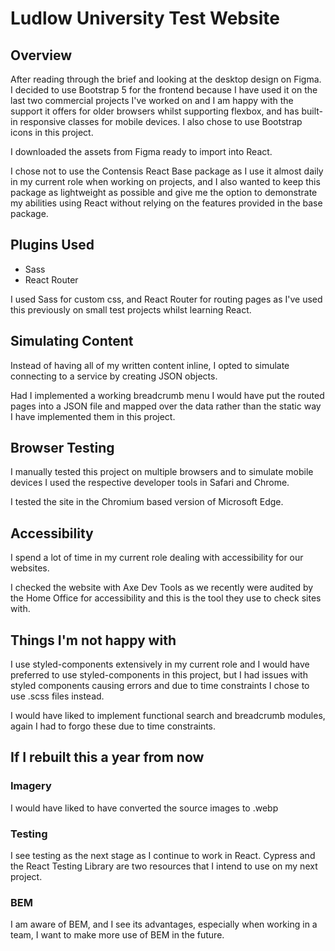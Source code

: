 # Ludlow University Test Website

## Overview

After reading through the brief and looking at the desktop design on Figma. I decided to use Bootstrap 5 for the frontend because I have used it on the last two commercial projects I've worked on and I am happy with the support it offers for older browsers whilst supporting flexbox, and has built-in responsive classes for mobile devices. I also chose to use Bootstrap icons in this project.

I downloaded the assets from Figma ready to import into React.

I chose not to use the Contensis React Base package as I use it almost daily in my current role when working on projects, and I also wanted to keep this package as lightweight as possible and give me the option to demonstrate my abilities using React without relying on the features provided in the base package.

## Plugins Used

- Sass
- React Router

I used Sass for custom css, and React Router for routing pages as I've used this previously on small test projects whilst learning React.

## Simulating Content

Instead of having all of my written content inline, I opted to simulate connecting to a service by creating JSON objects.

Had I implemented a working breadcrumb menu I would have put the routed pages into a JSON file and mapped over the data rather than the static way I have implemented them in this project.

## Browser Testing

I manually tested this project on multiple browsers and to simulate mobile devices I used the respective developer tools in Safari and Chrome.

I tested the site in the Chromium based version of Microsoft Edge.

## Accessibility

I spend a lot of time in my current role dealing with accessibility for our websites.

I checked the website with Axe Dev Tools as we recently were audited by the Home Office for accessibility and this is the tool they use to check sites with.

## Things I'm not happy with

I use styled-components extensively in my current role and I would have preferred to use styled-components in this project, but I had issues with styled components causing errors and due to time constraints I chose to use .scss files instead.

I would have liked to implement functional search and breadcrumb modules, again I had to forgo these due to time constraints.

## If I rebuilt this a year from now

### Imagery

I would have liked to have converted the source images to .webp

### Testing

I see testing as the next stage as I continue to work in React. Cypress and the React Testing Library are two resources that I intend to use on my next project.

### BEM

I am aware of BEM, and I see its advantages, especially when working in a team, I want to make more use of BEM in the future.
